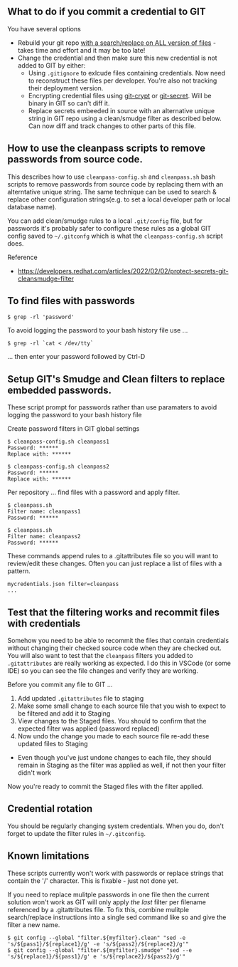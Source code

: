 ## What to do if you commit a credential to GIT

You have several options
- Rebuild your git repo [with a search/replace on ALL version of files](https://stackoverflow.com/questions/46950829/how-to-replace-a-string-in-whole-git-history) - takes time and effort and it may be too late!
- Change the credential and then make sure this new credential is not added to GIT by either: 
  - Using `.gitignore` to exlcude files containing credentials. Now need to reconstruct these files per developer. You're also not tracking their deployment version.
  - Encrypting credential files using [git-crypt](https://github.com/AGWA/git-crypt) or [git-secret](https://git-secret.io/). Will be binary in GIT so can't diff it.
  - Replace secrets embeeded in source with an alternative unique string in GIT repo using a clean/smudge filter as described below. Can now diff and track changes to other parts of this file.

## How to use the cleanpass scripts to remove passwords from source code.

This describes how to use `cleanpass-config.sh` and `cleanpass.sh` bash scripts to remove passwords from source code by replacing them with an alterntative unique string.  The same technique can be used to search & replace other configuration strings(e.g. to set a local developer path or local database name). 

You can add clean/smudge rules to a local `.git/config` file, but for passwords it's probably safer to configure these
rules as a global GIT config saved to `~/.gitconfg` which is what the `cleanpass-config.sh` script does.

Reference
- https://developers.redhat.com/articles/2022/02/02/protect-secrets-git-cleansmudge-filter

## To find files with passwords

    $ grep -rl 'password'

To avoid logging the password to your bash history file use ...

    $ grep -rl `cat < /dev/tty`

... then enter your password followed by Ctrl-D

## Setup GIT's Smudge and Clean filters to replace embedded passwords.

These script prompt for passwords rather than use paramaters to avoid logging the password to your bash history file

Create password filters in GIT global settings

    $ cleanpass-config.sh cleanpass1
    Password: ******
    Replace with: ******

    $ cleanpass-config.sh cleanpass2
    Password: ******
    Replace with: ******

Per repository ... find files with a password and apply filter.

    $ cleanpass.sh 
    Filter name: cleanpass1
    Password: ******

    $ cleanpass.sh 
    Filter name: cleanpass2
    Password: ******

These commands append rules to a .gitattributes file so you will want to review/edit these changes.
Often you can just replace a list of files with a pattern.

```
mycredentials.json filter=cleanpass
...
```

## Test that the filtering works and recommit files with credentials

Somehow you need to be able to recommit the files that contain credentials without changing their checked source code when they are checked out.
You will also want to test that the `cleanpass` filters you added to `.gitattributes` are really working as expected. 
I do this in VSCode (or some IDE) so you can see the file changes and verify they are working.

Before you commit any file to GIT ...

1.  Add updated `.gitattributes` file to staging 
2.  Make some small change to each source file that you wish to expect to be filtered and add it to Staging
3.  View changes to the Staged files. You should to confirm that the expected filter was applied (password replaced)
4.  Now undo the change you made to each source file re-add these updated files to Staging
  - Even though you've just undone changes to each file, they should remain in Staging as the filter was applied as well, if not then your filter didn't work

Now you're ready to commit the Staged files with the filter applied.

## Credential rotation

You should be regularly changing system credentials. When you do, don't forget to update the filter rules in `~/.gitconfig`.

## Known limitations

These scripts currently won't work with passwords or replace strings that contain the '/' character. This is fixable - just not done yet.

If you need to replace mulitple passwords in one file then the current solution won't work as GIT will only apply *the last* filter per filename referenced by a .gitattributes file.  To fix this, combine mulitple search/replace instructions into a single sed command like so and give the filter a new name.

    $ git config --global "filter.${myfilter}.clean" "sed -e 's/${pass1}/${replace1}/g' -e 's/${pass2}/${replace2}/g'"
    $ git config --global "filter.${myfilter}.smudge" "sed --e 's/${replace1}/${pass1}/g' e 's/${replace2}/${pass2}/g'"
